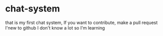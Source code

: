 # chat-system
that is my first chat system,
If you want to contribute, make a pull request
I'new to github I don't know a lot so I'm learning
